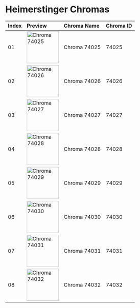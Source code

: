 # Heimerstinger Chromas

| Index | Preview | Chroma Name | Chroma ID |
|:---|:---|:---|:---|
| 01 | <img src='https://raw.communitydragon.org/latest/plugins/rcp-be-lol-game-data/global/default/v1/champion-chroma-images/74/74025.png' alt='Chroma 74025' width='100'> | Chroma 74025 | 74025 |
| 02 | <img src='https://raw.communitydragon.org/latest/plugins/rcp-be-lol-game-data/global/default/v1/champion-chroma-images/74/74026.png' alt='Chroma 74026' width='100'> | Chroma 74026 | 74026 |
| 03 | <img src='https://raw.communitydragon.org/latest/plugins/rcp-be-lol-game-data/global/default/v1/champion-chroma-images/74/74027.png' alt='Chroma 74027' width='100'> | Chroma 74027 | 74027 |
| 04 | <img src='https://raw.communitydragon.org/latest/plugins/rcp-be-lol-game-data/global/default/v1/champion-chroma-images/74/74028.png' alt='Chroma 74028' width='100'> | Chroma 74028 | 74028 |
| 05 | <img src='https://raw.communitydragon.org/latest/plugins/rcp-be-lol-game-data/global/default/v1/champion-chroma-images/74/74029.png' alt='Chroma 74029' width='100'> | Chroma 74029 | 74029 |
| 06 | <img src='https://raw.communitydragon.org/latest/plugins/rcp-be-lol-game-data/global/default/v1/champion-chroma-images/74/74030.png' alt='Chroma 74030' width='100'> | Chroma 74030 | 74030 |
| 07 | <img src='https://raw.communitydragon.org/latest/plugins/rcp-be-lol-game-data/global/default/v1/champion-chroma-images/74/74031.png' alt='Chroma 74031' width='100'> | Chroma 74031 | 74031 |
| 08 | <img src='https://raw.communitydragon.org/latest/plugins/rcp-be-lol-game-data/global/default/v1/champion-chroma-images/74/74032.png' alt='Chroma 74032' width='100'> | Chroma 74032 | 74032 |
